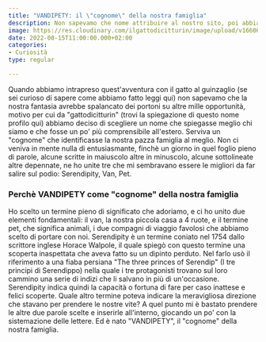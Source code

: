 ```yaml
---
title: "VANDIPETY: il \"cognome\" della nostra famiglia"
description: Non sapevamo che nome attribuire al nostro sito, poi abbiamo giocato con le parole ed è nata la magia.
image: https://res.cloudinary.com/ilgattodicitturin/image/upload/v1660666366/Articoli/IMG_9993_msunds.jpg
date: 2022-08-15T11:00:00.000+02:00
categories:
- Curiosità
type: regular

---
```

Quando abbiamo intrapreso quest'avventura con il gatto al guinzaglio (se sei curioso di sapere come abbiamo fatto leggi qui) non sapevamo che la nostra fantasia avrebbe spalancato dei portoni su altre mille opportunità, motivo per cui da "gattodicitturin" (trovi la spiegazione di questo nome profilo qui) abbiamo deciso di scegliere un nome che spiegasse meglio chi siamo e che fosse un po' più comprensibile all'estero. Serviva un "cognome" che identificasse la nostra pazza famiglia al meglio. Non ci veniva in mente nulla di entusiasmante, finchè un giorno in quel foglio pieno di parole, alcune scritte in maiuscolo altre in minuscolo, alcune sottolineate altre depennate, ne ho unite tre che mi sembravano essere le migliori da far salire sul podio: Serendipity, Van, Pet.

### Perchè VANDIPETY come "cognome" della nostra famiglia

Ho scelto un termine pieno di significato che adoriamo, e ci ho unito due elementi fondamentali: il van, la nostra piccola casa a 4 ruote, e il termine pet, che significa animali, i due compagni di viaggio favolosi che abbiamo scelto di portare con noi. 
Serendipity è un termine coniato nel 1754 dallo scrittore inglese Horace Walpole, il quale spiegò con questo termine una scoperta inaspettata che aveva fatto su un dipinto perduto. Nel farlo usò il riferimento a una fiaba persiana "The three princes of Serendip" (I tre principi di Serendippo) nella quale i tre protagonisti trovano sul loro cammino una serie di indizi che li salvano in più di un'occasione.
Serendipity indica quindi la capacità o fortuna di fare per caso inattese e felici scoperte.
Quale altro termine poteva indicare la meravigliosa direzione che stavano per prendere le nostre vite?
A quel punto mi è bastato prendere le altre due parole scelte e inserirle all'interno, giocando un po' con la sistemazione delle lettere. 
Ed è nato "VANDIPETY", il "cognome" della nostra famiglia.


